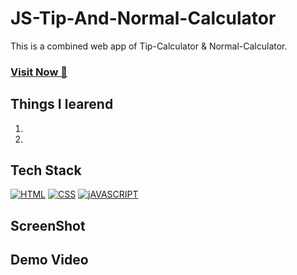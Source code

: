 # JS-Tip-And-Normal-Calculator
This is a combined web app of Tip-Calculator & Normal-Calculator.

### <a href="https://github.com/singhsduos/JS-Tip-And-Normal-Calculator" target="_blank">**Visit Now 🚀**</a>


## Things I learend
1. 
2. 


## Tech Stack
[![HTML](https://img.shields.io/badge/HTML5-E34F26?style=for-the-badge&logo=html5&logoColor=white)](https://www.w3schools.com/html/)
[![CSS](https://img.shields.io/badge/CSS3-1572B6?style=for-the-badge&logo=css3&logoColor=white)](https://www.w3schools.com/css/)
[![jAVASCRIPT](https://img.shields.io/badge/JavaScript-323330?style=for-the-badge&logo=javascript&logoColor=F7DF1E)](https://developer.mozilla.org/en-US/docs/Web/JavaScript)

## ScreenShot





## Demo Video








